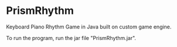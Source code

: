 # PrismRhythm
Keyboard Piano Rhythm Game in Java built on custom game engine. 

To run the program, run the jar file "PrismRhythm.jar".
